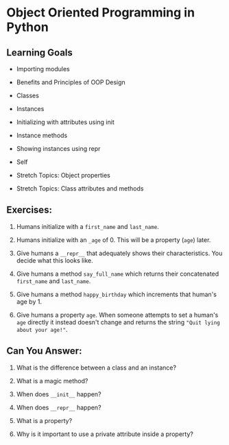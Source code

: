 # Object Oriented Programming in Python

## Learning Goals

- Importing modules

- Benefits and Principles of OOP Design

- Classes

- Instances

- Initializing with attributes using init

- Instance methods

- Showing instances using repr

- Self

- Stretch Topics: Object properties

- Stretch Topics: Class attributes and methods

## Exercises:

1. Humans initialize with a `first_name` and `last_name`.

2. Humans initialize with an `_age` of 0. This will be a property (`age`) later.

3. Give humans a `__repr__` that adequately shows their characteristics. You decide what this looks like.

4. Give humans a method `say_full_name` which returns their concatenated `first_name` and `last_name`.

5. Give humans a method `happy_birthday` which increments that human's age by 1.

6. Give humans a property `age`. When someone attempts to set a human's `age` directly it instead doesn't change and returns the string `"Quit lying about your age!"`.

## Can You Answer:

1. What is the difference between a class and an instance?

2. What is a magic method?

3. When does `__init__` happen?

4. When does `__repr__` happen?

5. What is a property?

6. Why is it important to use a private attribute inside a property?